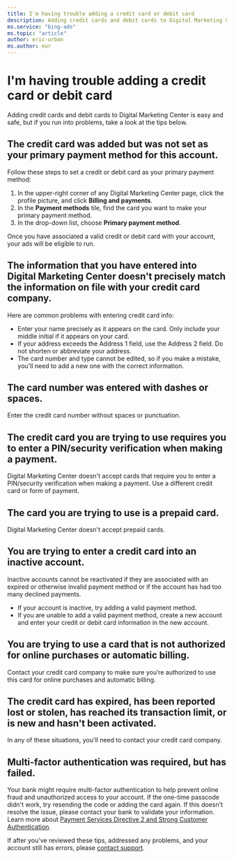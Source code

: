 ```yaml
---
title: I'm having trouble adding a credit card or debit card
description: Adding credit cards and debit cards to Digital Marketing Center is easy and safe, but if you run into problems, take a look at this article for troubleshooting tips.
ms.service: "bing-ads"
ms.topic: "article"
author: eric-urban
ms.author: eur
---
```


# I'm having trouble adding a credit card or debit card

Adding credit cards and debit cards to Digital Marketing Center is easy and safe, but if you run into problems, take a look at the tips below.

## The credit card was added but was not set as your primary payment method for this account.
Follow these steps to set a credit or debit card as your primary payment method:

1. In the upper-right corner of any Digital Marketing Center page, click the profile picture, and click **Billing and payments**.
1. In the **Payment methods** tile, find the card you want to make your primary payment method.
1. In the drop-down list, choose **Primary payment method**.

Once you have associated a valid credit or debit card with your account, your ads will be eligible to run.

## The information that you have entered into Digital Marketing Center doesn't precisely match the information on file with your credit card company.
Here are common problems with entering credit card info:

- Enter your name precisely as it appears on the card. Only include your middle initial if it appears on your card.
- If your address exceeds the Address 1 field, use the Address 2 field. Do not shorten or abbreviate your address.
- The card number and type cannot be edited, so if you make a mistake, you'll need to add a new one with the correct information.

## The card number was entered with dashes or spaces.
Enter the credit card number without spaces or punctuation.

## The credit card you are trying to use requires you to enter a PIN/security verification when making a payment.
Digital Marketing Center doesn't accept cards that require you to enter a PIN/security verification when making a payment. Use a different credit card or form of payment.

## The card you are trying to use is a prepaid card.
Digital Marketing Center doesn't accept prepaid cards.

## You are trying to enter a credit card into an inactive account.
Inactive accounts cannot be reactivated if they are associated with an expired or otherwise invalid payment method or if the account has had too many declined payments.

- If your account is inactive, try adding a valid payment method.
- If you are unable to add a valid payment method, create a new account and enter your credit or debit card information in the new account.

## You are trying to use a card that is not authorized for online purchases or automatic billing.
Contact your credit card company to make sure you’re authorized to use this card for online purchases and automatic billing.

## The credit card has expired, has been reported lost or stolen, has reached its transaction limit, or is new and hasn't been activated.
In any of these situations, you'll need to contact your credit card company.

## Multi-factor authentication was required, but has failed.
Your bank might require multi-factor authentication to help prevent online fraud and unauthorized access to your account. If the one-time passcode didn't work, try resending the code or adding the card again. If this doesn't resolve the issue, please contact your bank to validate your information. Learn more about [Payment Services Directive 2 and Strong Customer Authentication](https://go.microsoft.com/fwlink?LinkId=2104266).

If after you've reviewed these tips, addressed any problems, and your account still has errors, please [contact support](./hlp_DMC_Support.md).


